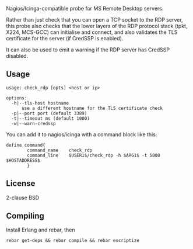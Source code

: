 Nagios/Icinga-compatible probe for MS Remote Desktop servers.

Rather than just check that you can open a TCP socket to the RDP server, this probe also checks that the lower layers of the RDP protocol stack (tpkt, X224, MCS-GCC) can initialise and connect, and also validates the TLS certificate for the server (if CredSSP is enabled).

It can also be used to emit a warning if the RDP server has CredSSP disabled.

## Usage

    usage: check_rdp [opts] <host or ip>

    options:
      -h|--tls-host hostname
          use a different hostname for the TLS certificate check
      -p|--port port (default 3389)
      -t|--timeout ms (default 1000)
      -w|--warn-credssp

You can add it to nagios/icinga with a command block like this:

    define command{
            command_name    check_rdp
            command_line    $USER1$/check_rdp -h $ARG1$ -t 5000 $HOSTADDRESS$
            }

## License

2-clause BSD

## Compiling

Install Erlang and rebar, then

    rebar get-deps && rebar compile && rebar escriptize

